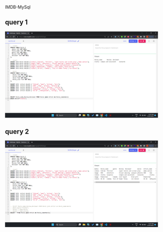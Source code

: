 IMDB-MySql



## query 1
<img src="./image/Screenshot (650).png" alt="ans-1">


## query 2
<img src="./image/Screenshot (651).png" alt="ans-2">

